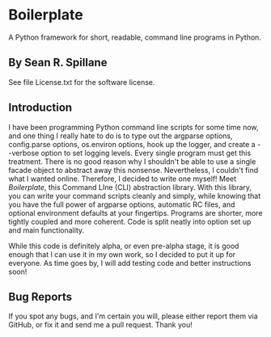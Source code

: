 Boilerplate
===========

A Python framework for short, readable, command line programs in Python.

By Sean R. Spillane
-------------------

See file License.txt for the software license.

Introduction
------------

I have been programming Python command line scripts for some time now, and one thing I really hate to do is to type out the argparse options, config.parse options, os.environ options, hook up the logger, and create a --verbose option to set logging levels. Every single program must get this treatment. There is no good reason why I shouldn't be able to use a single facade object to abstract away this nonsense. Nevertheless, I couldn't find what I wanted online. Therefore, I decided to write one myself! Meet *Boilerplate*, this Command LIne (CLI) abstraction library. With this library, you can write your command scripts cleanly and simply, while knowing that you have the full power of argparse options, automatic RC files, and optional environment defaults at your fingertips. Programs are shorter, more tightly coupled and more coherent. Code is split neatly into option set up and main functionality.

While this code is definitely alpha, or even pre-alpha stage, it is good enough that I can use it in my own work, so I decided to put it up for everyone. As time goes by, I will add testing code and better instructions soon!

Bug Reports
-----------

If you spot any bugs, and I'm certain you will, please either report them via GitHub, or fix it and send me a pull request. Thank you!
